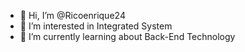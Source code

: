 - 👋 Hi, I’m @Ricoenrique24
- 👀 I’m interested in Integrated System
- 🌱 I’m currently learning about Back-End Technology

<!---
Ricoenrique24/Ricoenrique24 is a ✨ special ✨ repository because its `README.md` (this file) appears on your GitHub profile.
You can click the Preview link to take a look at your changes.
--->

